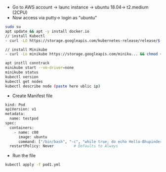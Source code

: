 - Go to AWS account -> launc instance -> ubuntu 18.04-> t2.medium (2CPU)
- Now access via putty-> login as "ubuntu"
```bash
sudo su
apt update && apt -y install docker.io
// install Kubectl
- curl -LO https://storage.googleapis.com/kubernetes-release/release/$(curl -s https://storage.googleapis.com/kubernetes-release/release/stable.txt)/bin/linux/amd64/kubectl && chmod +x ./kubectl && sudo mv ./kubectl /usr/local/bin/kubectl

// install Minikube
- curl -Lo minikube https://storage.googleapis.com/miniku... && chmod +x minikube && sudo mv minikube /usr/local/bin/

apt instll conntrack
minikube start --vm-driver=none
minikube status
kubectl version
kubectl get nodes
kubectl describe node (paste here ublic ip)
```

- Create Manifest file
```bash
kind: Pod                              
apiVersion: v1                     
metadata:                           
  name: testpod                  
spec:                                    
  containers:                      
    - name: c00                     
      image: ubuntu              
      command: ["/bin/bash", "-c", "while true; do echo Hello-Bhupinder; sleep 5 ; done"]
  restartPolicy: Never         # Defaults to Always

```
- Run the file
```bash
kubectl apply -f pod1.yml
```



















